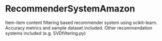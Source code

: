 # RecommenderSystemAmazon
Item-item content filtering based recommender system using scikit-learn.
Accuracy metrics and sample dataset included.
Other recommendation systems included (e.g. SVDfiltering.py)
